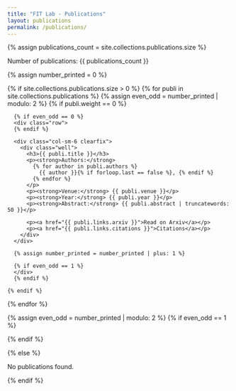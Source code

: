 ```yaml
---
title: "FIT Lab - Publications"
layout: publications
permalink: /publications/
---
```


{% assign publications_count = site.collections.publications.size %}
<p>Number of publications: {{ publications_count }}</p>


{% assign number_printed = 0 %}

{% if site.collections.publications.size > 0 %}
  {% for publi in site.collections.publications %}
    {% assign even_odd = number_printed | modulo: 2 %}
    {% if publi.weight == 0 %}  <!-- Using 'weight' instead of 'highlight' -->
    
      {% if even_odd == 0 %}
      <div class="row">
      {% endif %}
      
      <div class="col-sm-6 clearfix">
        <div class="well">
          <h3>{{ publi.title }}</h3>
          <p><strong>Authors:</strong> 
            {% for author in publi.authors %}
              {{ author }}{% if forloop.last == false %}, {% endif %}
            {% endfor %}
          </p>
          <p><strong>Venue:</strong> {{ publi.venue }}</p>
          <p><strong>Year:</strong> {{ publi.year }}</p>
          <p><strong>Abstract:</strong> {{ publi.abstract | truncatewords: 50 }}</p>

          <p><a href="{{ publi.links.arxiv }}">Read on Arxiv</a></p>
          <p><a href="{{ publi.links.citations }}">Citations</a></p>
        </div>
      </div>
      
      {% assign number_printed = number_printed | plus: 1 %}
      
      {% if even_odd == 1 %}
      </div>
      {% endif %}
    
    {% endif %}
  {% endfor %}

  {% assign even_odd = number_printed | modulo: 2 %}
  {% if even_odd == 1 %}
  </div>
  {% endif %}

{% else %}
  <p>No publications found.</p>
{% endif %}
